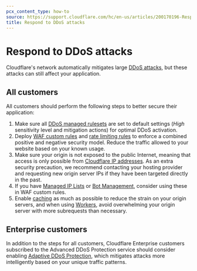 ```yaml
---
pcx_content_type: how-to
source: https://support.cloudflare.com/hc/en-us/articles/200170196-Responding-to-DDoS-attacks
title: Respond to DDoS attacks
---
```


# Respond to DDoS attacks

Cloudflare's network automatically mitigates large [DDoS attacks](https://www.cloudflare.com/learning/ddos/what-is-a-ddos-attack/), but these attacks can still affect your application.

## All customers

All customers should perform the following steps to better secure their application:

1. Make sure all [DDoS managed rulesets](/ddos-protection/managed-rulesets/) are set to default settings (_High_ sensitivity level and mitigation actions) for optimal DDoS activation.
2. Deploy [WAF custom rules](/waf/custom-rules/) and [rate limiting rules](/waf/rate-limiting-rules/) to enforce a combined positive and negative security model. Reduce the traffic allowed to your website based on your known usage.
3. Make sure your origin is not exposed to the public Internet, meaning that access is only possible from [Cloudflare IP addresses](/fundamentals/get-started/setup/allow-cloudflare-ip-addresses/). As an extra security precaution, we recommend contacting your hosting provider and requesting new origin server IPs if they have been targeted directly in the past.
4. If you have [Managed IP Lists](/fundamentals/global-configurations/lists/ip-lists/#managed-ip-lists) or [Bot Management](/bots/plans/bm-subscription/), consider using these in WAF custom rules.
5. Enable [caching](/cache/) as much as possible to reduce the strain on your origin servers, and when using [Workers](/workers/), avoid overwhelming your origin server with more subrequests than necessary.

## Enterprise customers

In addition to the steps for all customers, Cloudflare Enterprise customers subscribed to the Advanced DDoS Protection service should consider enabling [Adaptive DDoS Protection](/ddos-protection/managed-rulesets/adaptive-protection/), which mitigates attacks more intelligently based on your unique traffic patterns.